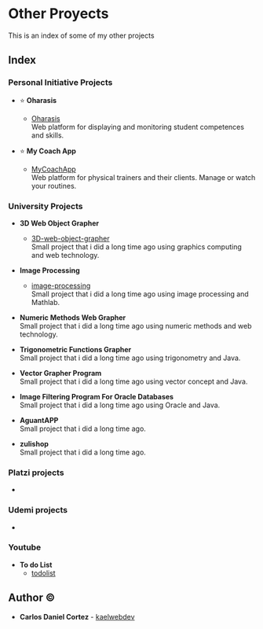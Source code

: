# Other Proyects
This is an index of some of my other projects

## Index
### Personal Initiative Projects
* :star: **Oharasis**
  * [Oharasis](https://github.com/kaelwebdev/oharasis)  
  Web platform for displaying and monitoring student competences and skills.

* :star: **My Coach App**
  * [MyCoachApp](https://github.com/JamesPagani/MyCoachApp)  
  Web platform for physical trainers and their clients. Manage or watch your routines.

### University Projects

* **3D Web Object Grapher**
  * [3D-web-object-grapher](https://github.com/kaelwebdev/3D-web-object-grapher)  
  Small project that i did a long time ago using graphics computing and web technology.
  
* **Image Processing**
  * [image-processing](https://github.com/kaelwebdev/image-processing)  
  Small project that i did a long time ago using image processing and Mathlab.
  
* **Numeric Methods Web Grapher**  
  Small project that i did a long time ago using numeric methods and web technology.
  
* **Trigonometric Functions Grapher**  
  Small project that i did a long time ago using trigonometry and Java.
  
* **Vector Grapher Program**  
  Small project that i did a long time ago using vector concept and Java.
  
* **Image Filtering Program For Oracle Databases**  
  Small project that i did a long time ago using Oracle and Java.
  
* **AguantAPP**  
  Small project that i did a long time ago.

* **zulishop**  
  Small project that i did a long time ago.

  
### Platzi projects
* 

### Udemi projects
* 

### Youtube  
* **To do List**
  * [todolist](https://github.com/kaelwebdev/todolist)

## Author :copyright:
* **Carlos Daniel Cortez** - [kaelwebdev](https://github.com/kaelwebdev)
